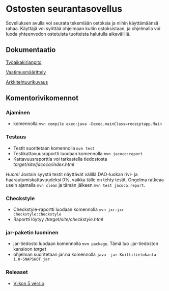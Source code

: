 # Ostosten seurantasovellus

Sovelluksen avulla voi seurata tekemiään ostoksia ja niihin käyttämäänsä rahaa. Käyttäjä voi syöttää ohjelmaan kuitin ostoksistaan, ja ohjelmalla voi luoda yhteenvedon ostetuista tuotteista halutulla aikavälillä.

## Dokumentaatio
[Työaikakirjanpito](tyoaikakirjanpito.md)

[Vaatimusmäärittely](dokumentaatio/vaatimusmaarittely.md)

[Arkkitehtuurikuvaus](dokumentaatio/arkkitehtuuri.md)

## Komentorivikomennot 

### Ajaminen
- komennolla `mvn compile exec:java -Dexec.mainClass=receiptapp.Main`

### Testaus
- Testit suoritetaan komennolla `mvn test`
- Testikattavuusraportti luodaan komennolla `mvn jacoco:report`
- Kattavuusraporttia voi tarkastella tiedostosta *target/site/jacoco/index.html*

*Huom!* Jostain syystä testit näyttävät välillä DAO-luokan rivi- ja haarautumiskattavuudeksi 0%, vaikka tälle on tehty testit. Ongelma ratkeaa usein ajamalla `mvn clean` ja tämän jälkeen `mvn test jacoco:report`.

### Checkstyle
- Checkstyle-raportti luodaan komennolla `mvn jxr:jxr checkstyle:checkstyle`
- Raportti löytyy */target/site/checkstyle.html*

### jar-paketin luominen
- jar-tiedosto luodaan komennolla `mvn package`. Tämä luo .jar-tiedoston kansioon *target*
- ohjelman suoritetaan jar:na komennolla `java -jar Kuittitietokanta-1.0-SNAPSHOT.jar`

### Releaset
- [Viikon 5 versio](https://github.com/serepo/ot-harjoitustyo/releases/tag/viikko5)